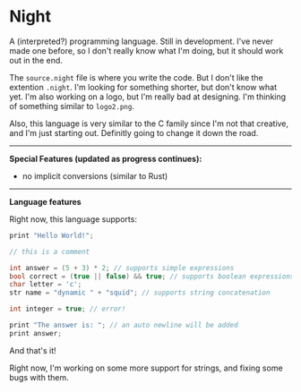 # Night

A (interpreted?) programming language. Still in development. I've never made one before, so I don't really know what I'm doing, but it should work out in the end.

The `source.night` file is where you write the code. But I don't like the extention `.night`. I'm looking for something shorter, but don't know what yet. I'm also working on a logo, but I'm really bad at designing. I'm thinking of something similar to `logo2.png`.

Also, this language is very similar to the C family since I'm not that creative, and I'm just starting out. Definitly going to change it down the road.

---

**Special Features (updated as progress continues):**

- no implicit conversions (similar to Rust)

---

**Language features**

Right now, this language supports:

```.cpp
print "Hello World!";

// this is a comment

int answer = (5 + 3) * 2; // supports simple expressions
bool correct = (true || false) && true; // supports boolean expressions
char letter = 'c';
str name = "dynamic " + "squid"; // supports string concatenation

int integer = true; // error!

print "The answer is: "; // an auto newline will be added
print answer;
```

And that's it!

Right now, I'm working on some more support for strings, and fixing some bugs with them.

